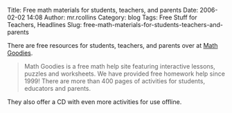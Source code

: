 Title: Free math materials for students, teachers, and parents
Date: 2006-02-02 14:08
Author: mr.rcollins
Category: blog
Tags: Free Stuff for Teachers, Headlines
Slug: free-math-materials-for-students-teachers-and-parents

There are free resources for students, teachers, and parents over at
[Math Goodies][].

> Math Goodies is a free math help site featuring interactive lessons,
> puzzles and worksheets. We have provided free homework help since
> 1999! There are more than 400 pages of activities for students,
> educators and parents.

They also offer a CD with even more activities for use offline.

  [Math Goodies]: http://www.mathgoodies.com/
